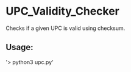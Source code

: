 # UPC_Validity_Checker


Checks if a given UPC is valid using checksum.

## Usage:


'> python3 upc.py'

